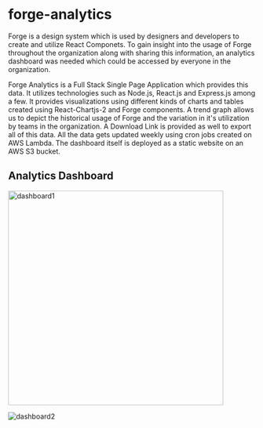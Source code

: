 # forge-analytics
Forge is a design system which is used by designers and developers to create and utilize React Componets. To gain insight into the usage of Forge throughout the organization along with sharing this information, an analytics dashboard was needed which could be accessed by everyone in the organization.

Forge Analytics is a Full Stack Single Page Application which provides this data. It utilizes technologies such as Node.js, React.js and Express.js among a few. It provides visualizations using different kinds of charts and tables created using React-Chartjs-2 and Forge components. A trend graph allows us to depict the historical usage of Forge and the variation in it's utilization by teams in the organization. A Download Link is provided as well to export all of this data. All the data gets updated weekly using cron jobs created on AWS Lambda. The dashboard itself is deployed as a static website on an AWS S3 bucket.

## Analytics Dashboard
<img width="438" alt="dashboard1" src="https://user-images.githubusercontent.com/23509230/90940130-c4f5af80-e3db-11ea-8710-6577f2198098.PNG">



![dashboard2](https://user-images.githubusercontent.com/23509230/90940217-06865a80-e3dc-11ea-8b10-8091bcc4fca5.png)
